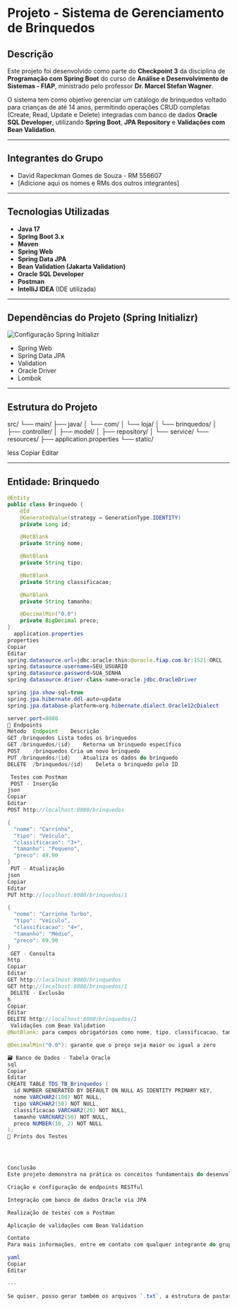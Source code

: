 # Projeto - Sistema de Gerenciamento de Brinquedos

## Descrição

Este projeto foi desenvolvido como parte do **Checkpoint 3** da disciplina de **Programação com Spring Boot** do curso de **Análise e Desenvolvimento de Sistemas - FIAP**, ministrado pelo professor **Dr. Marcel Stefan Wagner**.

O sistema tem como objetivo gerenciar um catálogo de brinquedos voltado para crianças de até 14 anos, permitindo operações CRUD completas (Create, Read, Update e Delete) integradas com banco de dados **Oracle SQL Developer**, utilizando **Spring Boot**, **JPA Repository** e **Validações com Bean Validation**.

---

## Integrantes do Grupo

- David Rapeckman Gomes de Souza - RM 556607  
- [Adicione aqui os nomes e RMs dos outros integrantes]

---

## Tecnologias Utilizadas

- **Java 17**
- **Spring Boot 3.x**
- **Maven**
- **Spring Web**
- **Spring Data JPA**
- **Bean Validation (Jakarta Validation)**
- **Oracle SQL Developer**
- **Postman**
- **IntelliJ IDEA** (IDE utilizada)

---

## Dependências do Projeto (Spring Initializr)

![Configuração Spring Initializr](./docs/spring-initializr.png)

- Spring Web
- Spring Data JPA
- Validation
- Oracle Driver
- Lombok

---

## Estrutura do Projeto

src/
└── main/
├── java/
│ └── com/
│ └── loja/
│ └── brinquedos/
│ ├── controller/
│ ├── model/
│ ├── repository/
│ └── service/
└── resources/
├── application.properties
└── static/

less
Copiar
Editar

---

## Entidade: Brinquedo

```java
@Entity
public class Brinquedo {
    @Id
    @GeneratedValue(strategy = GenerationType.IDENTITY)
    private Long id;

    @NotBlank
    private String nome;

    @NotBlank
    private String tipo;

    @NotBlank
    private String classificacao;

    @NotBlank
    private String tamanho;

    @DecimalMin("0.0")
    private BigDecimal preco;
}
  application.properties
properties
Copiar
Editar
spring.datasource.url=jdbc:oracle:thin:@oracle.fiap.com.br:1521:ORCL
spring.datasource.username=SEU_USUARIO
spring.datasource.password=SUA_SENHA
spring.datasource.driver-class-name=oracle.jdbc.OracleDriver

spring.jpa.show-sql=true
spring.jpa.hibernate.ddl-auto=update
spring.jpa.database-platform=org.hibernate.dialect.Oracle12cDialect

server.port=8080
🔗 Endpoints
Método	Endpoint	Descrição
GET	/brinquedos	Lista todos os brinquedos
GET	/brinquedos/{id}	Retorna um brinquedo específico
POST	/brinquedos	Cria um novo brinquedo
PUT	/brinquedos/{id}	Atualiza os dados do brinquedo
DELETE	/brinquedos/{id}	Deleta o brinquedo pelo ID

 Testes com Postman
 POST - Inserção
json
Copiar
Editar
POST http://localhost:8080/brinquedos

{
  "nome": "Carrinho",
  "tipo": "Veículo",
  "classificacao": "3+",
  "tamanho": "Pequeno",
  "preco": 49.90
}
 PUT - Atualização
json
Copiar
Editar
PUT http://localhost:8080/brinquedos/1

{
  "nome": "Carrinho Turbo",
  "tipo": "Veículo",
  "classificacao": "4+",
  "tamanho": "Médio",
  "preco": 69.90
}
 GET - Consulta
http
Copiar
Editar
GET http://localhost:8080/brinquedos
GET http://localhost:8080/brinquedos/1
 DELETE - Exclusão
h
Copiar
Editar
DELETE http://localhost:8080/brinquedos/1
 Validações com Bean Validation
@NotBlank: para campos obrigatórios como nome, tipo, classificacao, tamanho

@DecimalMin("0.0"): garante que o preço seja maior ou igual a zero

🗃 Banco de Dados - Tabela Oracle
sql
Copiar
Editar
CREATE TABLE TDS_TB_Brinquedos (
  id NUMBER GENERATED BY DEFAULT ON NULL AS IDENTITY PRIMARY KEY,
  nome VARCHAR2(100) NOT NULL,
  tipo VARCHAR2(50) NOT NULL,
  classificacao VARCHAR2(20) NOT NULL,
  tamanho VARCHAR2(50) NOT NULL,
  preco NUMBER(10, 2) NOT NULL
);
📸 Prints dos Testes




Conclusão
Este projeto demonstra na prática os conceitos fundamentais do desenvolvimento backend com Spring Boot, incluindo:

Criação e configuração de endpoints RESTful

Integração com banco de dados Oracle via JPA

Realização de testes com o Postman

Aplicação de validações com Bean Validation

Contato
Para mais informações, entre em contato com qualquer integrante do grupo pelo e-mail ou LinkedIn disponíveis no GitHub.

yaml
Copiar
Editar

---

Se quiser, posso gerar também os arquivos `.txt`, a estrutura de pastas com os `controllers`, `models`, `
